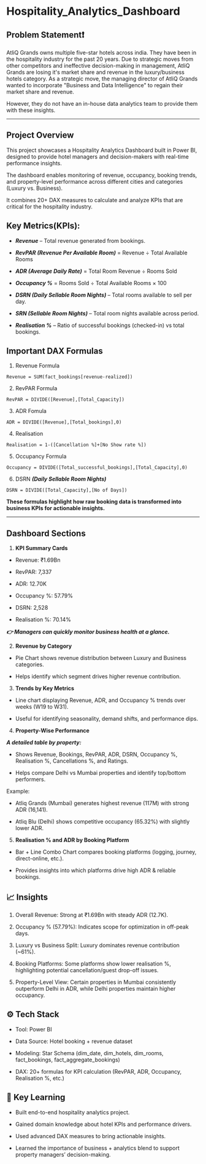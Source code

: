 # Hospitality_Analytics_Dashboard

## Problem Statement❗

AtliQ Grands owns multiple five-star hotels across india. They have been in the hospitality industry for the past 20 years. Due to strategic moves from other competitors and ineffective decision-making in management, AtliQ Grands are losing it's market share and revenue in the luxury/business hotels category. As a strategic move, the managing director of AtliQ Grands wanted to incorporate "Business and Data Intelligence" to regain their market share and revenue. 

However, they do not have an in-house data analytics team to provide them with these insights.

--- 

## Project Overview

This project showcases a Hospitality Analytics Dashboard built in Power BI, designed to provide hotel managers and decision-makers with real-time performance insights.

The dashboard enables monitoring of revenue, occupancy, booking trends, and property-level performance across different cities and categories (Luxury vs. Business).

It combines 20+ DAX measures to calculate and analyze KPIs that are critical for the hospitality industry.

## Key Metrics(KPIs):

- ***Revenue*** – Total revenue generated from bookings.

- ***RevPAR (Revenue Per Available Room)*** = Revenue ÷ Total Available Rooms

- ***ADR (Average Daily Rate)*** = Total Room Revenue ÷ Rooms Sold

- ***Occupancy %*** = Rooms Sold ÷ Total Available Rooms × 100

- ***DSRN (Daily Sellable Room Nights)*** – Total rooms available to sell per day.

- ***SRN (Sellable Room Nights)*** – Total room nights available across period.

- ***Realisation %*** – Ratio of successful bookings (checked-in) vs total bookings.


## Important DAX Formulas

1. Revenue Formula

``` DAX
Revenue = SUM(fact_bookings[revenue-realized])
```

2. RevPAR Formula

```DAX
RevPAR = DIVIDE([Revenue],[Total_Capacity])
```

3. ADR Fomula

```DAX
ADR = DIVIDE([Revenue],[Total_bookings],0)
```

4. Realisation

```DAX
Realisation = 1-([Cancellation %]+[No Show rate %])
```

5. Occupancy Formula

```DAX
Occupancy = DIVIDE([Total_successful_bookings],[Total_Capacity],0)
```

6. DSRN ***(Daily Sellable Room Nights)***

```DAX
DSRN = DIVIDE([Total_Capacity],[No of Days])
```

**These formulas highlight how raw booking data is transformed into business KPIs for actionable insights.**

---


## Dashboard Sections

1. **KPI Summary Cards**

- Revenue: ₹1.69Bn

- RevPAR: 7,337

- ADR: 12.70K

- Occupancy %: 57.79%

- DSRN: 2,528

- Realisation %: 70.14%

***👉 Managers can quickly monitor business health at a glance.***

2. **Revenue by Category**

- Pie Chart shows revenue distribution between Luxury and Business categories.

- Helps identify which segment drives higher revenue contribution.

3. **Trends by Key Metrics**

- Line chart displaying Revenue, ADR, and Occupancy % trends over weeks (W19 to W31).

- Useful for identifying seasonality, demand shifts, and performance dips.

4. **Property-Wise Performance**

***A detailed table by property:***

- Shows Revenue, Bookings, RevPAR, ADR, DSRN, Occupancy %, Realisation %, Cancellations %, and Ratings.

- Helps compare Delhi vs Mumbai properties and identify top/bottom performers.

Example:

- Atliq Grands (Mumbai) generates highest revenue (117M) with strong ADR (16,141).

- Atliq Blu (Delhi) shows competitive occupancy (65.32%) with slightly lower ADR.

5. **Realisation % and ADR by Booking Platform**

- Bar + Line Combo Chart compares booking platforms (logging, journey, direct-online, etc.).

- Provides insights into which platforms drive high ADR & reliable bookings.


## 📈 Insights

1. Overall Revenue: Strong at ₹1.69Bn with steady ADR (12.7K).

2. Occupancy % (57.79%): Indicates scope for optimization in off-peak days.

3. Luxury vs Business Split: Luxury dominates revenue contribution (~61%).

4. Booking Platforms: Some platforms show lower realisation %, highlighting potential cancellation/guest drop-off issues.

5. Property-Level View: Certain properties in Mumbai consistently outperform Delhi in ADR, while Delhi properties maintain higher occupancy.


## ⚙️ Tech Stack

- Tool: Power BI

- Data Source: Hotel booking + revenue dataset

- Modeling: Star Schema (dim_date, dim_hotels, dim_rooms, fact_bookings, fact_aggregate_bookings)

- DAX: 20+ formulas for KPI calculation (RevPAR, ADR, Occupancy, Realisation %, etc.)


## 🚀 Key Learning

- Built end-to-end hospitality analytics project.

- Gained domain knowledge about hotel KPIs and performance drivers.

- Used advanced DAX measures to bring actionable insights.

- Learned the importance of business + analytics blend to support property managers’ decision-making.


















